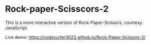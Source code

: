 # Rock-paper-Scisscors-2

This is a more interactive version of Rock-Paper-Scissors, courtesy: JavaScript.

Live demo: https://codesurfer3022.github.io/Rock-Paper-Scissors-2/